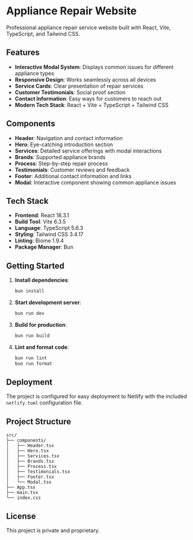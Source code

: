 # Appliance Repair Website

Professional appliance repair service website built with React, Vite, TypeScript, and Tailwind CSS.

## Features

- **Interactive Modal System**: Displays common issues for different appliance types
- **Responsive Design**: Works seamlessly across all devices
- **Service Cards**: Clear presentation of repair services
- **Customer Testimonials**: Social proof section
- **Contact Information**: Easy ways for customers to reach out
- **Modern Tech Stack**: React + Vite + TypeScript + Tailwind CSS

## Components

- **Header**: Navigation and contact information
- **Hero**: Eye-catching introduction section
- **Services**: Detailed service offerings with modal interactions
- **Brands**: Supported appliance brands
- **Process**: Step-by-step repair process
- **Testimonials**: Customer reviews and feedback
- **Footer**: Additional contact information and links
- **Modal**: Interactive component showing common appliance issues

## Tech Stack

- **Frontend**: React 18.3.1
- **Build Tool**: Vite 6.3.5
- **Language**: TypeScript 5.6.3
- **Styling**: Tailwind CSS 3.4.17
- **Linting**: Biome 1.9.4
- **Package Manager**: Bun

## Getting Started

1. **Install dependencies**:
   ```bash
   bun install
   ```

2. **Start development server**:
   ```bash
   bun run dev
   ```

3. **Build for production**:
   ```bash
   bun run build
   ```

4. **Lint and format code**:
   ```bash
   bun run lint
   bun run format
   ```

## Deployment

The project is configured for easy deployment to Netlify with the included `netlify.toml` configuration file.

## Project Structure

```
src/
├── components/
│   ├── Header.tsx
│   ├── Hero.tsx
│   ├── Services.tsx
│   ├── Brands.tsx
│   ├── Process.tsx
│   ├── Testimonials.tsx
│   ├── Footer.tsx
│   └── Modal.tsx
├── App.tsx
├── main.tsx
└── index.css
```

## License

This project is private and proprietary.